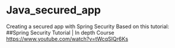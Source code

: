 # Java_secured_app
Creating a secured app with Spring Security
Based on this tutorial:
##Spring Security Tutorial | In depth Course
https://www.youtube.com/watch?v=tWcqSIQr6Ks